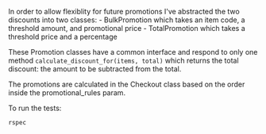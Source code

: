 In order to allow flexiblity for future promotions I've abstracted the two discounts into two classes:
    - BulkPromotion which takes an item code, a threshold amount, and promotional price
    - TotalPromotion which takes a threshold price and a percentage

These Promotion classes have a common interface and respond to only one method ```calculate_discount_for(items, total)``` which returns the total discount: the amount to be subtracted from the total.

The promotions are calculated in the Checkout class based on the order inside the promotional_rules param. 

To run the tests:
```
rspec
```